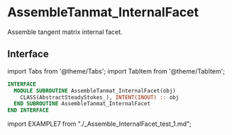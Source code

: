 # AssembleTanmat_InternalFacet

Assemble tangent matrix internal facet.

## Interface

import Tabs from '@theme/Tabs';
import TabItem from '@theme/TabItem';

<Tabs>
<TabItem value="interface" label="܀ Interface" default>

```fortran
INTERFACE
  MODULE SUBROUTINE AssembleTanmat_InternalFacet(obj)
    CLASS(AbstractSteadyStokes_), INTENT(INOUT) :: obj
  END SUBROUTINE AssembleTanmat_InternalFacet
END INTERFACE
```

</TabItem>

<TabItem value="example" label="️܀ See example">

import EXAMPLE7 from "./_Assemble_InternalFacet_test_1.md";

<EXAMPLE7 />

</TabItem>

<TabItem value="close" label="↢ ">

</TabItem>
</Tabs>
